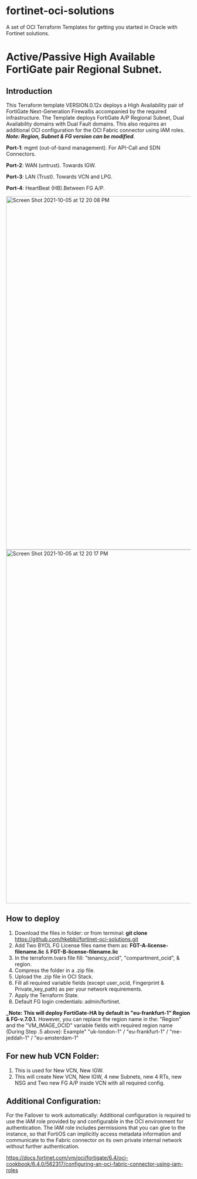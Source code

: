 # fortinet-oci-solutions
A set of OCI Terraform Templates for getting you started in Oracle with Fortinet solutions.

# Active/Passive High Available FortiGate pair Regional Subnet.

## Introduction
This Terraform template VERSION.0.12x deploys a High Availability pair of FortiGate Next-Generation Firewallis accompanied by the required infrastructure.
The Template deploys FortiGate A/P Regional Subnet, Dual Availability domains with Dual Fault domains.
This also requires an additional OCI configuration for the OCI Fabric connector using IAM roles.
**_Note: Region, Subnet & FG version can be modified_**.

**Port-1**: mgmt (out-of-band management). For API-Call and SDN Connectors.

**Port-2**: WAN (untrust). Towards IGW.

**Port-3**: LAN (Trust). Towards VCN and LPG.

**Port-4**: HeartBeat (HB).Between FG A/P.

<img width="964" alt="Screen Shot 2021-10-05 at 12 20 08 PM" src="https://user-images.githubusercontent.com/64405031/135986825-522a699c-2eec-4fe7-8f20-24f48c5a5ccd.png">

<img width="965" alt="Screen Shot 2021-10-05 at 12 20 17 PM" src="https://user-images.githubusercontent.com/64405031/136001486-f5183ac6-fbaa-41b0-87ba-ccedb1e7c460.png">

## How to deploy

1. Download the files in folder: or from  terminal: **git clone** https://github.com/hkebbi/fortinet-oci-solutions.git
2. Add Two BYOL FG License files name them as: **FGT-A-license-filename.lic** & **FGT-B-license-filename.lic**
3. In the terraform.tvars file fill: "tenancy_ocid", "compartment_ocid", & region.
4. Compress the folder in a .zip file. 
5. Upload the .zip file in OCI Stack.
6. Fill all required variable fields (except user_ocid, Fingerprint & Private_key_path) as per your network requirements.  
7. Apply the Terraform State. 
8. Default FG login credentials: admin/fortinet.

**_Note: This will deploy FortiGate-HA by default in "eu-frankfurt-1" Region & FG-v.7.0.1.**
However, you can replace the region name in the: "Region" and the "VM_IMAGE_OCID" variable fields with required region name (During Step .5 above):
Example"  "uk-london-1" / "eu-frankfurt-1" / "me-jeddah-1" / "eu-amsterdam-1"

## For new hub VCN Folder:
1. This is used for New VCN, New IGW.
2. This will create New VCN, New IGW, 4 new Subnets, new 4 RTs, new NSG and Two new FG A/P inside VCN with all required config.

## Additional Configuration:
For the Failover to work automatically: Additional configuration is required to use the IAM role provided by and configurable in the OCI environment for authentication. The IAM role includes permissions that you can give to the instance, so that FortiOS can implicitly access metadata information and communicate to the Fabric connector on its own private internal network without further authentication.

https://docs.fortinet.com/vm/oci/fortigate/6.4/oci-cookbook/6.4.0/562317/configuring-an-oci-fabric-connector-using-iam-roles
